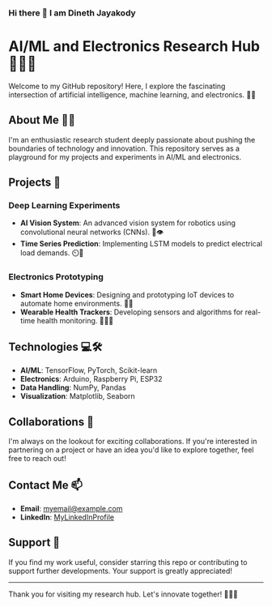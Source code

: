 ### Hi there 👋 I am Dineth Jayakody

<!--
**dineth99-bit/dineth99-bit** is a ✨ _special_ ✨ repository because its `README.md` (this file) appears on your GitHub profile.

Here are some ideas to get you started:

- 🔭 I’m currently working on ...
- 🌱 I’m currently learning ...
- 👯 I’m looking to collaborate on ...
- 🤔 I’m looking for help with ...
- 💬 Ask me about ...
- 📫 How to reach me: ...
- 😄 Pronouns: ...
- ⚡ Fun fact: ...
-->
# AI/ML and Electronics Research Hub 👩‍🔬🤖

Welcome to my GitHub repository! Here, I explore the fascinating intersection of artificial intelligence, machine learning, and electronics. 🧠💡

## About Me 🙋‍♂️

I'm an enthusiastic research student deeply passionate about pushing the boundaries of technology and innovation. This repository serves as a playground for my projects and experiments in AI/ML and electronics.

## Projects 🚀

### Deep Learning Experiments
- **AI Vision System**: An advanced vision system for robotics using convolutional neural networks (CNNs). 🤖👁️
- **Time Series Prediction**: Implementing LSTM models to predict electrical load demands. ⏲️🔌

### Electronics Prototyping
- **Smart Home Devices**: Designing and prototyping IoT devices to automate home environments. 🏡✨
- **Wearable Health Trackers**: Developing sensors and algorithms for real-time health monitoring. 🏃‍♂️💓

## Technologies 💻🛠️

- **AI/ML**: TensorFlow, PyTorch, Scikit-learn
- **Electronics**: Arduino, Raspberry Pi, ESP32
- **Data Handling**: NumPy, Pandas
- **Visualization**: Matplotlib, Seaborn

## Collaborations 🤝

I'm always on the lookout for exciting collaborations. If you're interested in partnering on a project or have an idea you'd like to explore together, feel free to reach out!

## Contact Me 📫

- **Email**: [myemail@example.com](mailto:myemail@example.com)
- **LinkedIn**: [MyLinkedInProfile](https://www.linkedin.com/in/myprofile)

## Support 💖

If you find my work useful, consider starring this repo or contributing to support further developments. Your support is greatly appreciated!

---
Thank you for visiting my research hub. Let's innovate together! 🌟👩‍🔬
